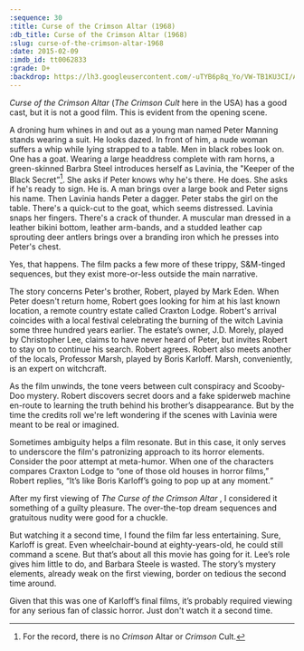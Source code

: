 ```yaml
---
:sequence: 30
:title: Curse of the Crimson Altar (1968)
:db_title: Curse of the Crimson Altar (1968)
:slug: curse-of-the-crimson-altar-1968
:date: 2015-02-09
:imdb_id: tt0062833
:grade: D+
:backdrop: https://lh3.googleusercontent.com/-uTYB6p8q_Yo/VW-TB1KU3CI/AAAAAAAACx8/yRLsLlDGiIY/w1000-rj/curse-of-the-crimson-altar-1968.png
---
```

_Curse of the Crimson Altar_ (_The Crimson Cult_ here in the USA) has a good cast, but it is not a good film. This is evident from the opening scene.

A droning hum whines in and out as a young man named Peter Manning stands wearing a suit. He looks dazed. In front of him, a nude woman suffers a whip while lying strapped to a table. Men in black robes look on. One has a goat. Wearing a large headdress complete with ram horns, a green-skinned Barbra Steel introduces herself as Lavinia, the "Keeper of the Black Secret”[^1]. She asks if Peter knows why he's there. He does. She asks if he's ready to sign. He is. A man brings over a large book and Peter signs his name. Then Lavinia hands Peter a dagger. Peter stabs the girl on the table. There's a quick-cut to the goat, which seems distressed. Lavinia snaps her fingers. There's a crack of thunder. A muscular man dressed in a leather bikini bottom, leather arm-bands, and a studded leather cap sprouting deer antlers brings over a branding iron which he presses into Peter's chest.

Yes, that happens. The film packs a few more of these trippy, S&M-tinged sequences, but they exist more-or-less outside the main narrative.

The story concerns Peter's brother, Robert, played by Mark Eden. When Peter doesn't return home, Robert goes looking for him at his last known location, a remote country estate called Craxton Lodge. Robert's arrival coincides with a local festival celebrating the burning of the witch Lavinia some three hundred years earlier. The estate’s owner, J.D. Morely, played by Christopher Lee, claims to have never heard of Peter, but invites Robert to stay on to continue his search. Robert agrees. Robert also meets another of the locals, Professor Marsh, played by Boris Karloff. Marsh, conveniently, is an expert on witchcraft.

As the film unwinds, the tone veers between cult conspiracy and Scooby-Doo mystery. Robert discovers secret doors and a fake spiderweb machine en-route to learning the truth behind his brother’s disappearance. But by the time the credits roll we're left wondering if the scenes with Lavinia were meant to be real or imagined.

Sometimes ambiguity helps a film resonate. But in this case, it only serves to underscore the film's patronizing approach to its horror elements. Consider the poor attempt at meta-humor. When one of the characters compares Craxton Lodge to “one of those old houses in horror films,” Robert replies, “It’s like Boris Karloff’s going to pop up at any moment.”

After my first viewing of _The Curse of the Crimson Altar_ , I considered it something of a guilty pleasure. The over-the-top dream sequences and gratuitous nudity were good for a chuckle.

But watching it a second time, I found the film far less entertaining. Sure, Karloff is great. Even wheelchair-bound at eighty-years-old, he could still command a scene. But that’s about all this movie has going for it. Lee’s role gives him little to do, and Barbara Steele is wasted. The story’s mystery elements, already weak on the first viewing, border on tedious the second time around.

Given that this was one of Karloff’s final films, it’s probably required viewing for any serious fan of classic horror. Just don't watch it a second time.

[^1]: For the record, there is no _Crimson_ Altar or _Crimson_ Cult.
